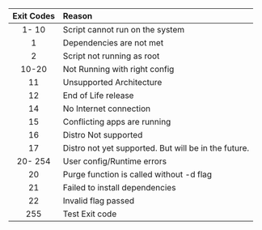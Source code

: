 | Exit Codes | Reason |
|:----------:|:-------|
| 1- 10 | Script cannot run on the system |
|  1 | Dependencies are not met |
|  2 | Script not running as root |
| 10-20 | Not Running with right config |
| 11 | Unsupported Architecture |
| 12 | End of Life release |
| 14 | No Internet connection |
| 15 | Conflicting apps are running |
| 16 | Distro Not supported |
| 17 | Distro not yet supported. But will be in the future. |
| 20- 254 | User config/Runtime errors |
| 20 | Purge function is  called without -d flag |
| 21 | Failed to install dependencies |
| 22 | Invalid flag passed |
| 255 | Test Exit code |
